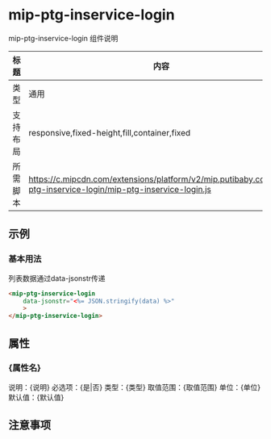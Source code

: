 # mip-ptg-inservice-login

mip-ptg-inservice-login 组件说明

标题|内容
----|----
类型|通用
支持布局|responsive,fixed-height,fill,container,fixed
所需脚本|https://c.mipcdn.com/extensions/platform/v2/mip.putibaby.com/mip-ptg-inservice-login/mip-ptg-inservice-login.js

## 示例
### 基本用法

列表数据通过data-jsonstr传递

```html
<mip-ptg-inservice-login
    data-jsonstr="<%= JSON.stringify(data) %>"
    >
</mip-ptg-inservice-login>   
```

## 属性

### {属性名}

说明：{说明}
必选项：{是|否}
类型：{类型}
取值范围：{取值范围}
单位：{单位}
默认值：{默认值}

## 注意事项


